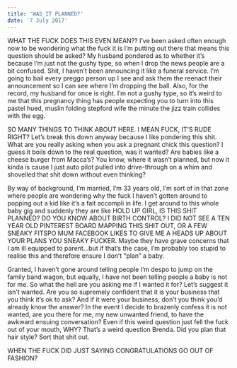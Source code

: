 ```yaml
---
title: 'WAS IT PLANNED?'
date: '7 July 2017'
---
```


WHAT THE FUCK DOES THIS EVEN MEAN?? I’ve been asked often enough now to
be wondering what the fuck it is I’m putting out there that means this
question should be asked? My husband pondered as to whether it’s because I’m
just not the gushy type, so when I drop the news people are a bit confused.
Shit, I haven’t been announcing it like a funeral service.  I’m going to bail
every preggo person up I see and ask them the reenact their announcement so I
can see where I’m dropping the ball. Also, for the record, my husband for
once is right.  I’m not a gushy type, so it’s weird to me that this pregnancy
thing has people expecting you to turn into this pastel hued, muslin folding
stepford wife the minute the jizz train collides with the egg. 


SO MANY THINGS TO THINK ABOUT HERE.  I MEAN FUCK, IT’S RUDE RIGHT? Let’s
break this down anyway because I like pondering this shit. What are you
really asking when you ask a pregnant chick this question? I guess it boils
down to the real question, was it wanted? Are babies like a cheese burger
from Macca’s? You know, where it wasn’t planned, but now it kinda is cause I
just auto pilot pulled into drive-through on a whim and shovelled that shit
down without even thinking?

By way of background, I’m married, I’m 33 years old, I’m sort of in that zone
where people are wondering why the fuck I haven’t gotten around to popping
out a kid like it’s a fait accompli in life. I  get around to this whole baby
gig and suddenly they are like HOLD UP GIRL, IS THIS SHIT PLANNED? DO YOU
KNOW ABOUT BIRTH CONTROL? I DID NOT SEE A TEN YEAR OLD PINTEREST BOARD
MAPPING THIS SHIT OUT, OR A FEW SNEAKY FITSPO MUM FACEBOOK LIKES TO GIVE ME A
HEADS UP ABOUT YOUR PLANS YOU SNEAKY FUCKER. Maybe they have grave concerns
that I am ill equipped to parent…but if that’s the case, I’m probably too
stupid to realise this and therefore ensure I don’t “plan” a baby.


Granted, I haven’t gone around telling people I’m despo to jump on the family
band wagon, but equally, I have not been telling people a baby is not for me.
So what the hell are you asking me if I wanted it for?  Let’s suggest it
isn’t wanted. Are you so supremely confident that it is your business that
you think it’s ok to ask? And if it were your business, don’t you think you’d
already know the answer?  In the event I decide to brazenly confess it is not
wanted, are you there for me, my new unwanted friend, to have the awkward
ensuing conversation? Even if this weird question just fell the fuck out of
your mouth, WHY? That’s a weird question Brenda. Did you plan that hair
style? Sort that shit out.

WHEN THE FUCK DID JUST SAYING CONGRATULATIONS GO OUT OF FASHION? 
